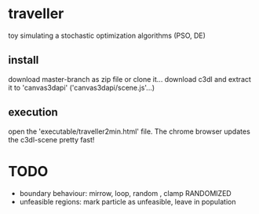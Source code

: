# traveller
toy simulating a stochastic optimization algorithms (PSO, DE)

## install

download master-branch as zip file or clone it...
download c3dl and extract it to 'canvas3dapi' ('canvas3dapi/scene.js'...)

## execution

open the 'executable/traveller2min.html' file. The chrome browser updates the c3dl-scene pretty fast!

# TODO

- boundary behaviour: mirrow, loop, random , clamp RANDOMIZED
- unfeasible regions: mark particle as unfeasible, leave in population
